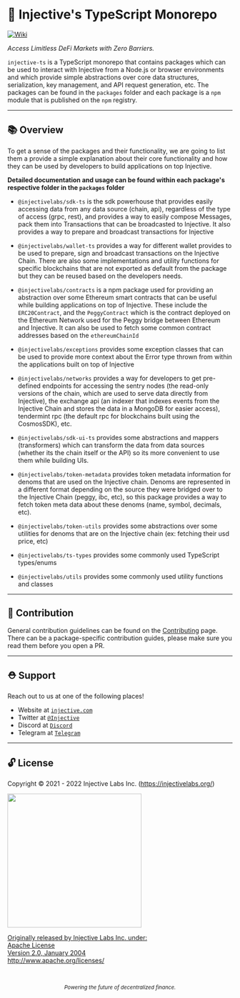 # 🌟 Injective's TypeScript Monorepo

[![Wiki](https://img.shields.io/static/v1?label=Wiki&message=Documentation&color=blue)](https://github.com/InjectiveLabs/injective-ts/wiki)

_Access Limitless DeFi Markets with Zero Barriers._

`injective-ts` is a TypeScript monorepo that contains packages which can be used to interact with Injective from a Node.js or browser environments and which provide simple abstractions over core data structures, serialization, key management, and API request generation, etc. The packages can be found in the `packages` folder and each package is a `npm` module that is published on the `npm` registry.

---

## 📚 Overview

To get a sense of the packages and their functionality, we are going to list them a provide a simple explanation about their core functionality and how they can be used by developers to build applications on top Injective.

**Detailed documentation and usage can be found within each package's respective folder in the `packages` folder**

- `@injectivelabs/sdk-ts` is the sdk powerhouse that provides easily accessing data from any data source (chain, api), regardless of the type of access (grpc, rest), and provides a way to easily compose Messages, pack them into Transactions that can be broadcasted to Injective. It also provides a way to prepare and broadcast transactions for Injective


- `@injectivelabs/wallet-ts` provides a way for different wallet provides to be used to prepare, sign and broadcast transactions on the Injective Chain. There are also some implementations and utility functions for specific blockchains that are not exported as default from the package but they can be reused based on the developers needs.


- `@injectivelabs/contracts` is a npm package used for providing an abstraction over some Ethereum smart contracts that can be useful while building applications on top of Injective. These include the `ERC20Contract`, and the `PeggyContract` which is the contract deployed on the Ethereum Network used for the Peggy bridge between Ethereum and Injective. It can also be used to fetch some common contract addresses based on the `ethereumChainId`

- `@injectivelabs/exceptions` provides some exception classes that can be used to provide more context about the Error type thrown from within the applications built on top of Injective


- `@injectivelabs/networks` provides a way for developers to get pre-defined endpoints for accessing the sentry nodes (the read-only versions of the chain, which are used to serve data directly from Injective), the exchange api (an indexer that indexes events from the Injective Chain and stores the data in a MongoDB for easier access), tendermint rpc (the default rpc for blockchains built using the CosmosSDK), etc.


- `@injectivelabs/sdk-ui-ts` provides some abstractions and mappers (transformers) which can transform the data from data sources (whether its the chain itself or the API) so its more convenient to use them while building UIs.


- `@injectivelabs/token-metadata` provides token metadata information for denoms that are used on the Injective chain. Denoms are represented in a different format depending on the source they were bridged over to the Injective Chain (peggy, ibc, etc), so this package provides a way to fetch token meta data about these denoms (name, symbol, decimals, etc).


- `@injectivelabs/token-utils` provides some abstractions over some utilities for denoms that are on the Injective chain (ex: fetching their usd price, etc)


- `@injectivelabs/ts-types` provides some commonly used TypeScript types/enums


- `@injectivelabs/utils` provides some commonly used utility functions and classes


---

## 📜 Contribution

General contribution guidelines can be found on the [Contributing](CONTRIBUTING.md) page. There can be a package-specific contribution guides, please make sure you read them before you open a PR.

---

## ⛑ Support

Reach out to us at one of the following places!

- Website at <a href="https://injective.com" target="_blank">`injective.com`</a>
- Twitter at <a href="https://twitter.com/Injective_" target="_blank">`@Injective`</a>
- Discord at <a href="https://discord.com/invite/NK4qdbv" target="_blank">`Discord`</a>
- Telegram at <a href="https://t.me/joininjective" target="_blank">`Telegram`</a>

---

## 🔓 License

Copyright © 2021 - 2022 Injective Labs Inc. (https://injectivelabs.org/)

<a href="https://iili.io/mNneZN.md.png"><img src="https://iili.io/mNneZN.md.png" style="width: 300px; max-width: 100%; height: auto" />

Originally released by Injective Labs Inc. under: <br />
Apache License <br />
Version 2.0, January 2004 <br />
http://www.apache.org/licenses/

<p>&nbsp;</p>
<div align="center">
  <sub><em>Powering the future of decentralized finance.</em></sub>
</div>
